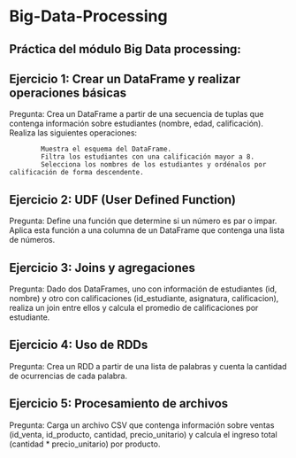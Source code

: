 # Big-Data-Processing
## Práctica del módulo Big Data processing:

## Ejercicio 1: Crear un DataFrame y realizar operaciones básicas
  Pregunta: Crea un DataFrame a partir de una secuencia de tuplas que contenga información sobre
              estudiantes (nombre, edad, calificación).
            Realiza las siguientes operaciones:

            Muestra el esquema del DataFrame.
            Filtra los estudiantes con una calificación mayor a 8.
            Selecciona los nombres de los estudiantes y ordénalos por calificación de forma descendente.

## Ejercicio 2: UDF (User Defined Function)
  Pregunta: Define una función que determine si un número es par o impar.
            Aplica esta función a una columna de un DataFrame que contenga una lista de números.

## Ejercicio 3: Joins y agregaciones
  Pregunta: Dado dos DataFrames,
            uno con información de estudiantes (id, nombre)
            y otro con calificaciones (id_estudiante, asignatura, calificacion),
            realiza un join entre ellos y calcula el promedio de calificaciones por estudiante.

## Ejercicio 4: Uso de RDDs
  Pregunta: Crea un RDD a partir de una lista de palabras y cuenta la cantidad de ocurrencias de cada palabra.

## Ejercicio 5: Procesamiento de archivos
  Pregunta: Carga un archivo CSV que contenga información sobre
            ventas (id_venta, id_producto, cantidad, precio_unitario)
            y calcula el ingreso total (cantidad * precio_unitario) por producto.

